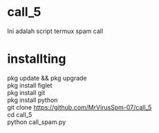 # call_5
 Ini adalah script termux spam call

# installting
pkg update && pkg upgrade                    
pkg install figlet                          
pkg install git                       
pkg install python                     
git clone https://github.com/MrVirusSpm-07/call_5     
cd call_5                     
python call_spam.py
